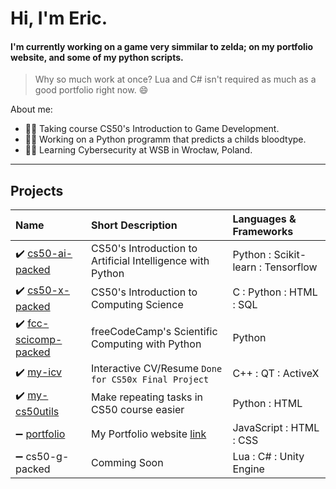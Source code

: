 # Hi, I'm Eric.
#### I'm currently working on a game very simmilar to zelda; on my portfolio website, and some of my python scripts.
> Why so much work at once? Lua and C# isn't required as much as a good portfolio right now. 😄

About me:
- 👨‍💻 Taking course CS50's Introduction to Game Development.
- 👨‍🔬 Working on a Python programm that predicts a childs bloodtype.
- 👨‍🎓 Learning Cybersecurity at WSB in Wrocław, Poland.


---

## Projects
Name | Short Description | Languages & Frameworks
:--- | :--- | :---
:heavy_check_mark: [cs50-ai-packed](https://github.com/GrandEchoWhiskey/cs50-ai) | CS50's Introduction to Artificial Intelligence with Python | Python : Scikit-learn : Tensorflow
:heavy_check_mark: [cs50-x-packed](https://github.com/GrandEchoWhiskey/cs50-intro) | CS50's Introduction to Computing Science | C : Python : HTML : SQL
:heavy_check_mark: [fcc-scicomp-packed](https://github.com/GrandEchoWhiskey/fcc-scicomp) | freeCodeCamp's Scientific Computing with Python | Python
:heavy_check_mark: [my-icv](https://github.com/GrandEchoWhiskey/my-icv) | Interactive CV/Resume `Done for CS50x Final Project` | C++ : QT : ActiveX
:heavy_check_mark: [my-cs50utils](https://github.com/GrandEchoWhiskey/my-cs50utils) | Make repeating tasks in CS50 course easier | Python : HTML
:heavy_minus_sign: [portfolio](https://github.com/GrandEchoWhiskey/grandechowhiskey.github.io) | My Portfolio website [link](https://grandechowhiskey.github.io) | JavaScript : HTML : CSS
:heavy_minus_sign: cs50-g-packed | Comming Soon | Lua : C# : Unity Engine
